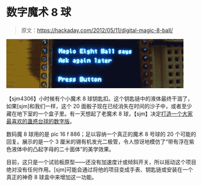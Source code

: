 # 数字魔术 8 球

> 原文：<https://hackaday.com/2012/05/11/digital-magic-8-ball/>

![](img/91902d3834d230acf0762cdda74fd05b.png "8ball")

【sjm4306】小时候有个小魔术 8 球钥匙扣。这个钥匙链中的液体最终干涸了，如果[sjm]和我们一样，这个 20 面骰子现在已经消失在时间的沙子中，或者至少藏在地下室的一个盒子里。有一天想起了老魔术 8 球，【sjm】决定[打造一个大家最喜欢的蛊惑台球的数字版](http://diytronics.blogspot.com/2012/05/digital-magic-8-ball.html)。

数码魔 8 球用的是 pic 16 f 886；足以容纳一个真正的魔术 8 号球的 20 个可能的回复。展示的是一个 3 厘米的锡有机发光二极管，令人惊讶地模仿了“带有浮在紫色液体中的凸起字母的二十面体”的美学效果。

目前，这只是一个试验板原型——还没有加速度计或倾斜开关，所以摇动这个项目绝对没有任何作用。[sjm]可能会通过将他的项目变成手表、钥匙链或安装在一个真正的神奇 8 球盒中来增加这一功能。